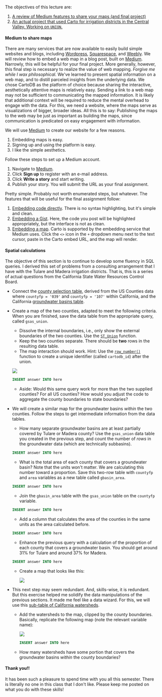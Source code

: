 
The objectives of this lecture are:

1. [A review of Medium features to share your maps (and final project)](https://github.com/danhammer/web-mapping/blob/master/lecture7/lecture7.md#medium-to-share-maps)
2. [An actual project that used Carto for irrigation districts in the Central Valley.  Working on `UNION`.](https://github.com/danhammer/web-mapping/blob/master/lecture7/lecture7.md#spatial-calculations)

#### Medium to share maps

There are many services that are now available to easily build simple websites and blogs, including [Wordpress](https://www.wordpress.com), [Squarespace](https://www.squarespace.com/), and [Weebly](https://www.weebly.com/).  We will review how to embed a web map in a blog post, built on [Medium](http://www.medium.com/).  Narrowly, this will be helpful for your final project.  More generally, however, this final step is necessary to realize the value of web mapping.  *Forgive me while I wax philosophical.*  We've learned to present spatial information on a web map, and to distill parceled insights from the underlying data.  We chose CartoDB as the platform of choice because sharing the interactive, aesthetically attentive maps is relatively easy.  Sending a link to a web map may not be sufficient to communicating the mapped information.  It is likely that additional context will be required to reduce the mental overhead to engage with the data.  For this, we need a website, where the maps serve as visualizations of bigger, broader ideas.  All this is to say: Publishing the maps to the web may be just as important as building the maps, since communication is predicated on easy engagement with information.

We will use [Medium](http://www.medium.com/) to create our website for a few reasons.  

1. Embedding maps is easy.
2. Signing up and using the platform is easy.
3. I like the simple aesthetics.

Follow these steps to set up a Medium account.

1. Navigate to [Medium](https://medium.com/).
2. Click **Sign up** to register with an e-mail address.
3. Click **Write a story** and start writing.
4. Publish your story.  You will submit the URL as your final assignment.

Pretty simple.  Probably not worth enumerated steps, but whatever.  The features that will be useful for the final assignment follow:

1. [Embedding code directly](https://webapps.stackexchange.com/questions/66453/how-to-embed-code-snippets-in-medium). There is no syntax highlighting, but it's simple and clean.
2. [Embedding a Gist](https://blog.medium.com/yes-we-get-the-gist-1c2a27cdfc22).  Here, the code you post will be highlighted appropriately, but the interface is not as clean.
3. [Embedding a map](https://help.medium.com/hc/en-us/articles/214981378-Embedding).  Carto is supported by the embedding service that Medium uses.  Click the `<>` icon in the `+` dropdown menu next to the text cursor, paste in the Carto embed URL, and the map will render.

#### Spatial calculations

The objective of this section is to continue to develop some fluency in SQL queries.  I derived this set of problems from a consulting arrangement that I have with the Tulare and Madera irrigation districts.  That is, this is a series of actual questions from the California State Water Resources Control Board.  

- Connect the [county selection table](https://dangeorge.cartodb.com/tables/gsas), derived from the US Counties data where `countyfp = '039'` and `countyfp = '107'` within California, and the California [groundwater basins table](https://dangeorge.carto.com/dataset/i08_b118_ca_groundwaterbasins).

- Create a map of the two counties, adapted to meet the following criteria.  When you are finished, save the data table from the appropriate query, called `gsas_union`.  
    - Dissolve the internal boundaries, i.e., only show the external boundaries of the two counties.  Use the [`ST_Union`](http://postgis.net/docs/ST_Union.html) function.
    - Keep the two counties separate.  There should be **two** rows in the resulting data table.
    - The map interaction should work. Hint: Use the [`row_number()`](http://www.openwinforms.com/row_number_to_sql_select.html) function to create a unique identifier (called `cartodb_id`) after the union.

     ![](http://i.imgur.com/w4oKPYI.png)

    ```sql
    INSERT answer INTO here
    ```
    - Aside: Would this same query work for more than the two supplied counties?  For all US counties?  How would you adjust the code to aggregate the county boundaries to state boundaries?

- We will create a similar map for the groundwater basins *within* the two counties.  Follow the steps to get intermediate information from the data tables.
    - How many separate groundwater basins are at least partially covered by Tulare or Madera county?  Use the `gsas_union` data table you created in the previous step, and count the number of *rows* in the groundwater data (which are technically subbasins).

    ```sql
    INSERT answer INTO here
    ```

    - What is the total area of each county that covers a groundwater basin?  Note that the units won't matter.  We are calculating this number toward a proportion.  Save this two-row table with `countyfp` and `area` variables as a new table called `gbasin_area`.

    ```sql
    INSERT answer INTO here
    ```

    - Join the `gbasin_area` table with the `gsas_union` table on the `countyfp` variable.

    ```sql
    INSERT answer INTO here
    ```

    - Add a column that calculates the area of the counties in the same units as the area calculated before.

    ```sql
    INSERT answer INTO here
    ```

    - Enhance the previous query with a calculation of the proportion of each county that covers a groundwater basin.  You should get around 31% for Tulare and around 37% for Madera.

    ```sql
    INSERT answer INTO here
    ```

    - Create a map that looks like this:

        ![](http://i.imgur.com/nLVgKlP.png)

- This next step may seem redundant.  And, skills-wise, it is redundant.  But this exercise helped me solidify the data manipulations of the previous sections.  It made me feel like a data wizard.  For this, we will use this [sub-table of California watersheds](https://danhammergenome.cartodb.com/tables/watersheds).

    - Add the watersheds to the map, clipped by the county boundaries.  Basically, replicate the following map (note the relevant variable name):

        ![](http://i.imgur.com/nkD6RvU.png)

        ```sql
        INSERT answer INTO here
        ```

    - How many watersheds have some portion that covers the groundwater basins *within* the county boundaries?

#### Thank you!!

It has been such a pleasure to spend time with you all this semester.  There is literally no one in this class that I don't like.  Please keep me posted on what you do with these skills!

